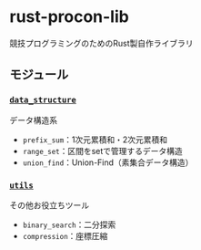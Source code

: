 # rust-procon-lib
競技プログラミングのためのRust製自作ライブラリ

## モジュール
### [`data_structure`](/src/data_structure/)
データ構造系
- `prefix_sum`：1次元累積和・2次元累積和
- `range_set`：区間をsetで管理するデータ構造
- `union_find`：Union-Find（素集合データ構造）
### [`utils`](/src/utils/)
その他お役立ちツール
- `binary_search`：二分探索
- `compression`：座標圧縮
